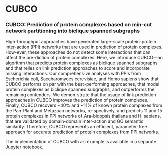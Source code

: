 # CUBCO

### CUBCO: Prediction of protein complexes based on min-cut network partitioning into biclique spanned subgraphs 

High-throughput approaches have generated large-scale protein-protein inter-action (PPI) networks that are used in prediction of protein complexes. How-ever, these approaches do not detect some interactions that can affect the pre-diction of protein complexes. Here, we introduce CUBCO—an algorithm that predicts protein complexes as biclique spanned subgraphs and that relies on link prediction approaches to score and incorporate missing interactions. Our comprehensive analyses with PPIs from Escherichia coli, Saccharomyces cerevisiae, and Homo sapiens show that CUBCO performs on par with the best-performing approaches, that model protein complexes as biclique spanned subgraphs, and outperforms the remaining contenders. We demon-strate that the usage of link prediction approaches in CUBCO improves the prediction of protein complexes. Finally, CUBCO recovers ~40% and ~11% of known protein complexes from the Pan-Plant and Metazoan networks, re-spectively, and predicts 11 and 15 protein complexes in PPI networks of Ara-bidopsis thaliana and H. sapiens, that are validated by domain-domain inter-action and GO semantic similarity. Therefore, CUBCO represents an efficient, parameter-free approach for accurate prediction of protein complexes from PPI networks. 

The implementation of CUBCO with an example is available in a separate Jupyter notebook.
